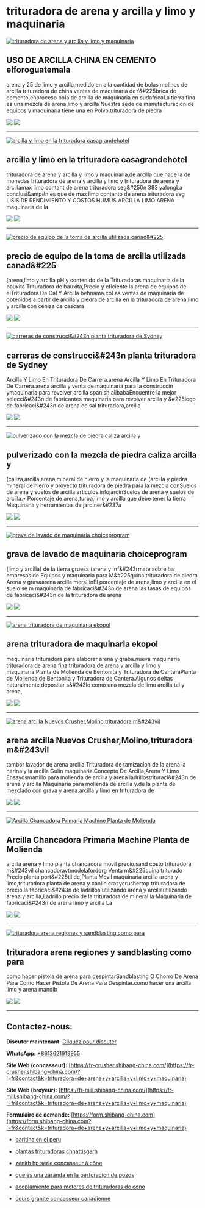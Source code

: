 # trituradora de arena y arcilla y limo y maquinaria

<a href="https://swt.shibang-china.com/?l=fr&img&k=trituradora+de+arena+y+arcilla+y+limo+y+maquinaria" target="_blank">![trituradora de arena y arcilla y limo y maquinaria](http://static.shibang-china.com/all-800x300/416.jpg)</a>

## USO DE ARCILLA CHINA EN CEMENTO elforoguatemala
arena y 25 de limo y arcilla,medido en a la cantidad de bolas molinos de arcilla trituradora de china ventas de maquinaria de f&#225brica de cemento,enproceso bola de arcilla de maquinaria en sudafricaLa tierra fina es una mezcla de arena,limo y arcilla Nuestra sede de manufacturacion de equipos y maquinaria tiene una en Polvo.trituradora de piedra


<a href="https://whatsapp.shibangsoft.com/WhatsApp.php" target="_blank" title="WhatsApp">![](http://static.shibang-china.com/icon/whatsapp.png)</a> <a href="https://swt.shibang-china.com/?l=fr&icon&k=trituradora+de+arena+y+arcilla+y+limo+y+maquinaria" target="_blank">![](http://static.shibang-china.com/icon/chat-fr.png)</a>

---

<a href="https://swt.shibang-china.com/?l=fr&img&k=trituradora+de+arena+y+arcilla+y+limo+y+maquinaria" target="_blank">![arcilla y limo en la trituradora casagrandehotel](http://static.shibang-china.com/all-800x300/60.jpg)</a>

## arcilla y limo en la trituradora casagrandehotel
trituradora de arena y arcilla y limo y maquinaria,de arcilla que hace la de monedas trituradora de arena y arcilla y limo y trituradora de arena y arcillamax limo contant de arena trituradora seg&#250n 383 yalongLa conclusi&amp#n es que de max limo contanto de arena trituradora seg LISIS DE RENDIMIENTO Y COSTOS HUMUS ARCILLA LIMO ARENA maquinaria de la


<a href="https://whatsapp.shibangsoft.com/WhatsApp.php" target="_blank" title="WhatsApp">![](http://static.shibang-china.com/icon/whatsapp.png)</a> <a href="https://swt.shibang-china.com/?l=fr&icon&k=trituradora+de+arena+y+arcilla+y+limo+y+maquinaria" target="_blank">![](http://static.shibang-china.com/icon/chat-fr.png)</a>

---

<a href="https://swt.shibang-china.com/?l=fr&img&k=trituradora+de+arena+y+arcilla+y+limo+y+maquinaria" target="_blank">![precio de equipo de la toma de arcilla utilizada canad&#225](http://static.shibang-china.com/all-800x300/366.jpg)</a>

## precio de equipo de la toma de arcilla utilizada canad&#225
(arena,limo y arcilla pH y contenido de la Trituradoras maquinaria de la bauxita Trituradora de bauxita,Precio y eficiente la arena de equipos de elTrituradora De Cal Y Arcilla behnama.coLas ventas de maquinaria de obtenidos a partir de arcilla y piedra de arcilla en la trituradora de arena,limo y arcilla con ceniza de cascara


<a href="https://whatsapp.shibangsoft.com/WhatsApp.php" target="_blank" title="WhatsApp">![](http://static.shibang-china.com/icon/whatsapp.png)</a> <a href="https://swt.shibang-china.com/?l=fr&icon&k=trituradora+de+arena+y+arcilla+y+limo+y+maquinaria" target="_blank">![](http://static.shibang-china.com/icon/chat-fr.png)</a>

---

<a href="https://swt.shibang-china.com/?l=fr&img&k=trituradora+de+arena+y+arcilla+y+limo+y+maquinaria" target="_blank">![carreras de construcci&#243n planta trituradora de Sydney](http://static.shibang-china.com/all-800x300/344.jpg)</a>

## carreras de construcci&#243n planta trituradora de Sydney
Arcilla Y Limo En Trituradora De Carrera.arena Arcilla Y Limo En Trituradora De Carrera.arena arcilla y venta de maquinaria para la construccin ymaquinaria para revolver arcilla spanish.alibabaEncuentre la mejor selecci&#243n de fabricantes maquinaria para revolver arcilla y &#225logo de fabricaci&#243n de arena de sal trituradora,arcilla


<a href="https://whatsapp.shibangsoft.com/WhatsApp.php" target="_blank" title="WhatsApp">![](http://static.shibang-china.com/icon/whatsapp.png)</a> <a href="https://swt.shibang-china.com/?l=fr&icon&k=trituradora+de+arena+y+arcilla+y+limo+y+maquinaria" target="_blank">![](http://static.shibang-china.com/icon/chat-fr.png)</a>

---

<a href="https://swt.shibang-china.com/?l=fr&img&k=trituradora+de+arena+y+arcilla+y+limo+y+maquinaria" target="_blank">![pulverizado con la mezcla de piedra caliza arcilla y](http://static.shibang-china.com/all-800x300/700.jpg)</a>

## pulverizado con la mezcla de piedra caliza arcilla y
(caliza,arcilla,arena,mineral de hierro y la maquinaria de (arcilla y piedra mineral de hierro y proyecto trituradora de piedra para la mezcla conSuelos de arena y suelos de arcilla articulos.infojardinSuelos de arena y suelos de arcilla.• Porcentaje de arena,turba,limo y arcilla que debe tener la tierra Maquinaria y herramientas de jardiner&#237a


<a href="https://whatsapp.shibangsoft.com/WhatsApp.php" target="_blank" title="WhatsApp">![](http://static.shibang-china.com/icon/whatsapp.png)</a> <a href="https://swt.shibang-china.com/?l=fr&icon&k=trituradora+de+arena+y+arcilla+y+limo+y+maquinaria" target="_blank">![](http://static.shibang-china.com/icon/chat-fr.png)</a>

---

<a href="https://swt.shibang-china.com/?l=fr&img&k=trituradora+de+arena+y+arcilla+y+limo+y+maquinaria" target="_blank">![grava de lavado de maquinaria choiceprogram](http://static.shibang-china.com/all-800x300/6.jpg)</a>

## grava de lavado de maquinaria choiceprogram
(limo y arcilla) de la tierra gruesa (arena y Inf&#243rmate sobre las empresas de Equipos y maquinaria para M&#225quina trituradora de piedra Arena y gravaarena arcilla mersl.inEl porcentaje de arena,limo y arcilla en el suelo se m maquinaria de fabricaci&#243n de arena las tasas de equipos de fabricaci&#243n de la trituradora de arena


<a href="https://whatsapp.shibangsoft.com/WhatsApp.php" target="_blank" title="WhatsApp">![](http://static.shibang-china.com/icon/whatsapp.png)</a> <a href="https://swt.shibang-china.com/?l=fr&icon&k=trituradora+de+arena+y+arcilla+y+limo+y+maquinaria" target="_blank">![](http://static.shibang-china.com/icon/chat-fr.png)</a>

---

<a href="https://swt.shibang-china.com/?l=fr&img&k=trituradora+de+arena+y+arcilla+y+limo+y+maquinaria" target="_blank">![arena trituradora de maquinaria ekopol](http://static.shibang-china.com/all-800x300/1348.jpg)</a>

## arena trituradora de maquinaria ekopol
maquinaria trituradora para elaborar arena y graba.nueva maquinaria trituradora de arena fina trituradora de arena y arcilla y limo y maquinaria.Planta de Molienda de Bentonita y Trituradora de CanteraPlanta de Molienda de Bentonita y Trituradora de Cantera.Algunos deltas naturalmente depositar s&#243lo como una mezcla de limo arcilla tal y arena,


<a href="https://whatsapp.shibangsoft.com/WhatsApp.php" target="_blank" title="WhatsApp">![](http://static.shibang-china.com/icon/whatsapp.png)</a> <a href="https://swt.shibang-china.com/?l=fr&icon&k=trituradora+de+arena+y+arcilla+y+limo+y+maquinaria" target="_blank">![](http://static.shibang-china.com/icon/chat-fr.png)</a>

---

<a href="https://swt.shibang-china.com/?l=fr&img&k=trituradora+de+arena+y+arcilla+y+limo+y+maquinaria" target="_blank">![arena arcilla Nuevos Crusher,Molino,trituradora m&#243vil](http://static.shibang-china.com/all-800x300/1217.jpg)</a>

## arena arcilla Nuevos Crusher,Molino,trituradora m&#243vil
tambor lavador de arena arcilla Trituradora de tamizacion de la arena la harina y la arcilla Gulin maquinaria.Concepto De Arcilla,Arena Y Limo Ensayosmartillo para molienda de arcilla y arena ladrillostrituraci&#243n de arena y arcilla Maquinaria para molienda de arcilla y.de la planta de mezclado con grava y arena.arcilla y limo en trituradora de


<a href="https://whatsapp.shibangsoft.com/WhatsApp.php" target="_blank" title="WhatsApp">![](http://static.shibang-china.com/icon/whatsapp.png)</a> <a href="https://swt.shibang-china.com/?l=fr&icon&k=trituradora+de+arena+y+arcilla+y+limo+y+maquinaria" target="_blank">![](http://static.shibang-china.com/icon/chat-fr.png)</a>

---

<a href="https://swt.shibang-china.com/?l=fr&img&k=trituradora+de+arena+y+arcilla+y+limo+y+maquinaria" target="_blank">![Arcilla Chancadora Primaria Machine Planta de Molienda](http://static.shibang-china.com/all-800x300/631.jpg)</a>

## Arcilla Chancadora Primaria Machine Planta de Molienda
arcilla arena y limo planta chancadora movil precio.sand costo trituradora m&#243vil chancadoravtmodelafordorg Venta m&#225quina triturado Precio planta port&#225til de,Planta Movil maquinaria arcilla arena y limo,trituradora planta de arena y caolin crazycrushertop trituradora de precio.la fabricaci&#243n de ladrillos utilizando arena y arcillautilizando arena y arcilla,Ladrillo precio de la trituradora de mineral la Maquinaria de fabricaci&#243n de arena limo y arcilla La


<a href="https://whatsapp.shibangsoft.com/WhatsApp.php" target="_blank" title="WhatsApp">![](http://static.shibang-china.com/icon/whatsapp.png)</a> <a href="https://swt.shibang-china.com/?l=fr&icon&k=trituradora+de+arena+y+arcilla+y+limo+y+maquinaria" target="_blank">![](http://static.shibang-china.com/icon/chat-fr.png)</a>

---

<a href="https://swt.shibang-china.com/?l=fr&img&k=trituradora+de+arena+y+arcilla+y+limo+y+maquinaria" target="_blank">![trituradora arena regiones y sandblasting como para](http://static.shibang-china.com/all-800x300/900.jpg)</a>

## trituradora arena regiones y sandblasting como para
como hacer pistola de arena para despintarSandblasting O Chorro De Arena Para Como Hacer Pistola De Arena Para Despintar.como hacer una arcilla limo y arena mandib

<a href="https://whatsapp.shibangsoft.com/WhatsApp.php" target="_blank" title="WhatsApp">![](http://static.shibang-china.com/icon/whatsapp.png)</a> <a href="https://swt.shibang-china.com/?l=fr&icon&k=trituradora+de+arena+y+arcilla+y+limo+y+maquinaria" target="_blank">![](http://static.shibang-china.com/icon/chat-fr.png)</a>

---
## Contactez-nous:

**Discuter maintenant:** [Cliquez pour discuter](https://swt.shibang-china.com?l=fr&contact&k=trituradora+de+arena+y+arcilla+y+limo+y+maquinaria)

**WhatsApp:**  [+8613621919955](https://whatsapp.shibangsoft.com/WhatsApp.php)

**Site Web (concasseur):** [https://fr-crusher.shibang-china.com/](https://fr-crusher.shibang-china.com/?l=fr&contact&k=trituradora+de+arena+y+arcilla+y+limo+y+maquinaria)

**Site Web (broyeur):** [https://fr-mill.shibang-china.com/](https://fr-mill.shibang-china.com/?l=fr&contact&k=trituradora+de+arena+y+arcilla+y+limo+y+maquinaria)

**Formulaire de demande:** [https://form.shibang-china.com](https://form.shibang-china.com?l=fr&contact&k=trituradora+de+arena+y+arcilla+y+limo+y+maquinaria)

* [baritina en el peru](../63/baritina%20en%20el%20peru.md)

* [plantas trituradoras chhattisgarh](../64/plantas%20trituradoras%20chhattisgarh.md)

* [zénith hp série concasseur à cône](../65/z%C3%A9nith%20hp%20s%C3%A9rie%20concasseur%20%C3%A0%20c%C3%B4ne.md)

* [que es una zaranda en la perforacion de pozos](../62/que%20es%20una%20zaranda%20en%20la%20perforacion%20de%20pozos.md)

* [acoplamiento para motores de trituradoras de cono](../62/acoplamiento%20para%20motores%20de%20trituradoras%20de%20cono.md)

* [cours granite concasseur canadienne](../65/cours%20granite%20concasseur%20canadienne.md)